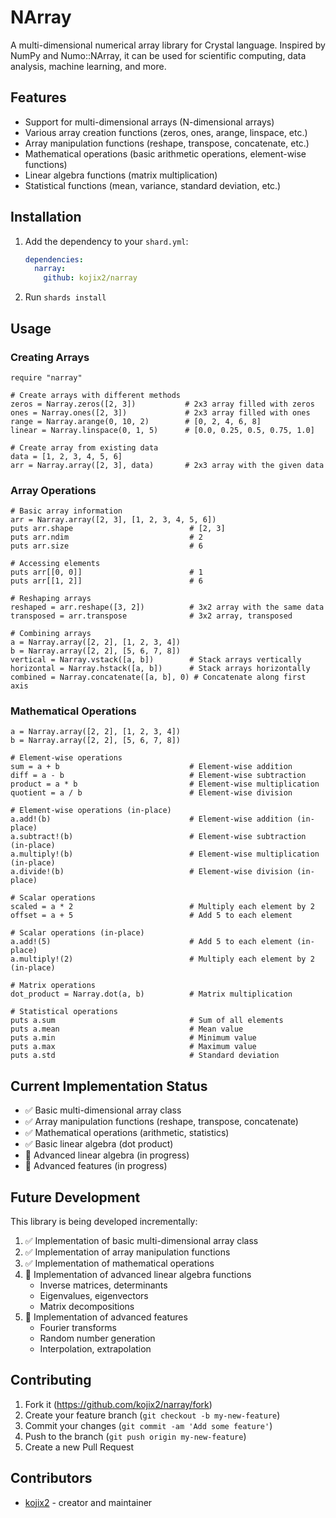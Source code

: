 # NArray

A multi-dimensional numerical array library for Crystal language. Inspired by NumPy and Numo::NArray, it can be used for scientific computing, data analysis, machine learning, and more.

## Features

- Support for multi-dimensional arrays (N-dimensional arrays)
- Various array creation functions (zeros, ones, arange, linspace, etc.)
- Array manipulation functions (reshape, transpose, concatenate, etc.)
- Mathematical operations (basic arithmetic operations, element-wise functions)
- Linear algebra functions (matrix multiplication)
- Statistical functions (mean, variance, standard deviation, etc.)

## Installation

1. Add the dependency to your `shard.yml`:

   ```yaml
   dependencies:
     narray:
       github: kojix2/narray
   ```

2. Run `shards install`

## Usage

### Creating Arrays

```crystal
require "narray"

# Create arrays with different methods
zeros = Narray.zeros([2, 3])           # 2x3 array filled with zeros
ones = Narray.ones([2, 3])             # 2x3 array filled with ones
range = Narray.arange(0, 10, 2)        # [0, 2, 4, 6, 8]
linear = Narray.linspace(0, 1, 5)      # [0.0, 0.25, 0.5, 0.75, 1.0]

# Create array from existing data
data = [1, 2, 3, 4, 5, 6]
arr = Narray.array([2, 3], data)       # 2x3 array with the given data
```

### Array Operations

```crystal
# Basic array information
arr = Narray.array([2, 3], [1, 2, 3, 4, 5, 6])
puts arr.shape                          # [2, 3]
puts arr.ndim                           # 2
puts arr.size                           # 6

# Accessing elements
puts arr[[0, 0]]                        # 1
puts arr[[1, 2]]                        # 6

# Reshaping arrays
reshaped = arr.reshape([3, 2])          # 3x2 array with the same data
transposed = arr.transpose              # 3x2 array, transposed

# Combining arrays
a = Narray.array([2, 2], [1, 2, 3, 4])
b = Narray.array([2, 2], [5, 6, 7, 8])
vertical = Narray.vstack([a, b])        # Stack arrays vertically
horizontal = Narray.hstack([a, b])      # Stack arrays horizontally
combined = Narray.concatenate([a, b], 0) # Concatenate along first axis
```

### Mathematical Operations

```crystal
a = Narray.array([2, 2], [1, 2, 3, 4])
b = Narray.array([2, 2], [5, 6, 7, 8])

# Element-wise operations
sum = a + b                             # Element-wise addition
diff = a - b                            # Element-wise subtraction
product = a * b                         # Element-wise multiplication
quotient = a / b                        # Element-wise division

# Element-wise operations (in-place)
a.add!(b)                               # Element-wise addition (in-place)
a.subtract!(b)                          # Element-wise subtraction (in-place)
a.multiply!(b)                          # Element-wise multiplication (in-place)
a.divide!(b)                            # Element-wise division (in-place)

# Scalar operations
scaled = a * 2                          # Multiply each element by 2
offset = a + 5                          # Add 5 to each element

# Scalar operations (in-place)
a.add!(5)                               # Add 5 to each element (in-place)
a.multiply!(2)                          # Multiply each element by 2 (in-place)

# Matrix operations
dot_product = Narray.dot(a, b)          # Matrix multiplication

# Statistical operations
puts a.sum                              # Sum of all elements
puts a.mean                             # Mean value
puts a.min                              # Minimum value
puts a.max                              # Maximum value
puts a.std                              # Standard deviation
```

## Current Implementation Status

- ✅ Basic multi-dimensional array class
- ✅ Array manipulation functions (reshape, transpose, concatenate)
- ✅ Mathematical operations (arithmetic, statistics)
- ✅ Basic linear algebra (dot product)
- 🔄 Advanced linear algebra (in progress)
- 🔄 Advanced features (in progress)

## Future Development

This library is being developed incrementally:

1. ✅ Implementation of basic multi-dimensional array class
2. ✅ Implementation of array manipulation functions
3. ✅ Implementation of mathematical operations
4. 🔄 Implementation of advanced linear algebra functions
   - Inverse matrices, determinants
   - Eigenvalues, eigenvectors
   - Matrix decompositions
5. 🔄 Implementation of advanced features
   - Fourier transforms
   - Random number generation
   - Interpolation, extrapolation

## Contributing

1. Fork it (<https://github.com/kojix2/narray/fork>)
2. Create your feature branch (`git checkout -b my-new-feature`)
3. Commit your changes (`git commit -am 'Add some feature'`)
4. Push to the branch (`git push origin my-new-feature`)
5. Create a new Pull Request

## Contributors

- [kojix2](https://github.com/kojix2) - creator and maintainer
